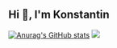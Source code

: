 ## Hi 👋, I'm Konstantin 

[![Anurag's GitHub stats](https://github-readme-stats.vercel.app/api?username=Konstantin2005)](https://github.com/anuraghazra/github-readme-stats)
![](https://leetcard.jacoblin.cool/kostua?ext=heatmap)
<!--
**Konstantin2005/Konstantin2005** is a ✨ _special_ ✨ repository because its `README.md` (this file) appears on your GitHub profile.

Here are some ideas to get you started:



